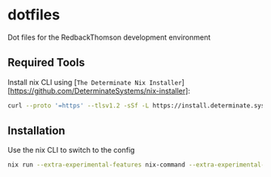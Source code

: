 # dotfiles

Dot files for the RedbackThomson development environment

## Required Tools

Install nix CLI using [`The Determinate Nix Installer`][https://github.com/DeterminateSystems/nix-installer]:

```bash
curl --proto '=https' --tlsv1.2 -sSf -L https://install.determinate.systems/nix | sh -s -- install
```

## Installation

Use the nix CLI to switch to the config

```bash
nix run --extra-experimental-features nix-command --extra-experimental-features flakes nix-darwin -- switch --flake .config/nix
```